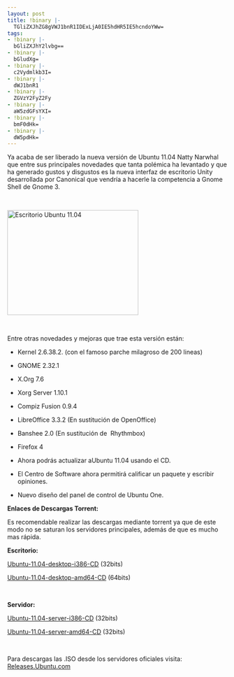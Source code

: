 ```yaml
---
layout: post
title: !binary |-
  TGliZXJhZG8gVWJ1bnR1IDExLjA0IE5hdHR5IE5hcndoYWw=
tags:
- !binary |-
  bGliZXJhY2lvbg==
- !binary |-
  bGludXg=
- !binary |-
  c2Vydmlkb3I=
- !binary |-
  dWJ1bnR1
- !binary |-
  ZGVzY2FyZ2Fy
- !binary |-
  aW5zdGFsYXI=
- !binary |-
  bmF0dHk=
- !binary |-
  dW5pdHk=
---
```

Ya acaba de ser liberado la nueva versión de Ubuntu 11.04 Natty Narwhal que entre sus principales novedades que tanta polémica ha levantado y que ha generado gustos y disgustos es la nueva interfaz de escritorio Unity desarrollada por Canonical que vendría a hacerle la competencia a Gnome Shell de Gnome 3.

&nbsp;

<a href="http://blog.jam.net.ve/imagenes/uploads/2011/04/ubuntu_1104.png"><img class="aligncenter size-medium wp-image-771" title="ubuntu_1104" src="http://blog.jam.net.ve/imagenes/uploads/2011/04/ubuntu_1104-300x240.png" alt="Escritorio Ubuntu 11.04" width="300" height="240" /></a>

&nbsp;

Entre otras novedades y mejoras que trae esta versión están:

- Kernel 2.6.38.2. (con el famoso parche milagroso de 200 lineas)

- GNOME 2.32.1

- X.Org 7.6

- Xorg Server 1.10.1

- Compiz Fusion 0.9.4

- LibreOffice 3.3.2 (En sustitución de OpenOffice)

- Banshee 2.0 (En sustitución de  Rhythmbox)

- Firefox 4

- Ahora podrás actualizar aUbuntu 11.04 usando el CD.

- El Centro de Software ahora permitirá calificar un paquete y escribir opiniones.

- Nuevo diseño del panel de control de Ubuntu One.

<strong>Enlaces de Descargas Torrent:</strong>

Es recomendable realizar las descargas mediante torrent ya que de este modo no se saturan los servidores principales, además de que es mucho mas rápida.

<strong>Escritorio:</strong>

<a title="Ubuntu 11.04 Desktop I386 CD torrent" href="http://mirror.anl.gov/pub/ubuntu-iso/CDs/natty/ubuntu-11.04-desktop-i386.iso.torrent" target="_blank">Ubuntu-11.04-desktop-i386-CD</a> (32bits)

<a title="Ubuntu 11.04 Desktop AMD64 CD Torrent" href="http://mirror.anl.gov/pub/ubuntu-iso/CDs/natty/ubuntu-11.04-desktop-amd64.iso.torrent" target="_blank">Ubuntu-11.04-desktop-amd64-CD</a> (64bits)

&nbsp;

<strong>Servidor:</strong>

<a title="Ubuntu 11.04 Server I386 CD Torrent" href="http://mirror.anl.gov/pub/ubuntu-iso/CDs/natty/ubuntu-11.04-server-i386.iso.torrent" target="_blank">Ubuntu-11.04-server-i386-CD</a> (32bits)

<a title="Ubuntu 11.04 Server AMD64 CD Torrent" href="http://mirror.anl.gov/pub/ubuntu-iso/CDs/natty/ubuntu-11.04-server-amd64.iso.torrent" target="_blank">Ubuntu-11.04-server-amd64-CD</a> (32bits)

&nbsp;

Para descargas las .ISO desde los servidores oficiales visita: <a title="Ubuntu Releases" href="http://releases.ubuntu.com/natty/" target="_blank">Releases.Ubuntu.com</a>

&nbsp;

